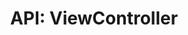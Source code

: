 ---
comment: "/**\n * The controller for views\n *\n * @memberof HashBrown.Server.Controllers\n */"
meta:
    range:
        - 407
        - 5687
    filename: ViewController.js
    lineno: 18
    columnno: 0
    path: /home/mrzapp/Development/Web/hashbrown-cms/src/Server/Controllers
    code:
        id: astnode100060497
        name: ViewController
        type: ClassDeclaration
        paramnames: []
classdesc: 'The controller for views'
memberof: HashBrown.Server.Controllers
name: ViewController
longname: HashBrown.Server.Controllers.ViewController
kind: class
scope: static
methods:
    -
        comment: "/**\n     * Initialises this controller\n     */"
        meta:
            range:
                - 504
                - 5685
            filename: ViewController.js
            lineno: 22
            columnno: 4
            path: /home/mrzapp/Development/Web/hashbrown-cms/src/Server/Controllers
            code:
                id: astnode100060501
                name: ViewController.init
                type: MethodDefinition
                paramnames:
                    - app
            vars:
                "": null
        description: 'Initialises this controller'
        name: init
        longname: HashBrown.Server.Controllers.ViewController.init
        kind: function
        memberof: HashBrown.Server.Controllers.ViewController
        scope: static
        params: []
shortname: ViewController
layout: docPage
permalink: /docs/hashbrown/server/controllers/viewcontroller/
title: 'API: ViewController'
description: 'The controller for views'

---
